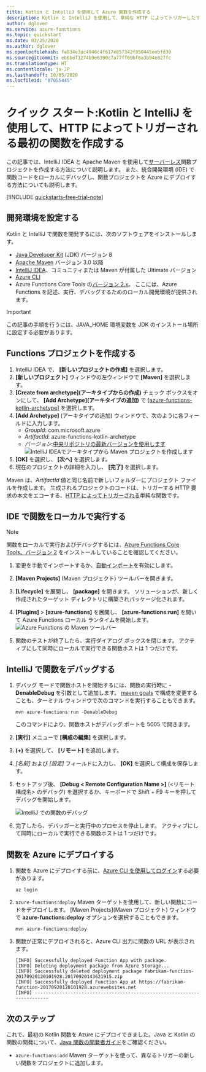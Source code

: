 ```yaml
---
title: Kotlin と IntelliJ を使用して Azure 関数を作成する
description: Kotlin と IntelliJ を使用して、単純な HTTP によってトリガーしたサーバーレス アプリを Azure で作成し公開する方法について説明します。
author: dglover
ms.service: azure-functions
ms.topic: quickstart
ms.date: 03/25/2020
ms.author: dglover
ms.openlocfilehash: fa834e3ac4946c4f617e857342f850445eebfd30
ms.sourcegitcommit: eb6bef1274b9e6390c7a77ff69bf6a3b94e827fc
ms.translationtype: HT
ms.contentlocale: ja-JP
ms.lasthandoff: 10/05/2020
ms.locfileid: "87055445"
---
```

# <a name="quickstart-create-your-first-http-triggered-function-with-kotlin-and-intellij"></a>クイック スタート:Kotlin と IntelliJ を使用して、HTTP によってトリガーされる最初の関数を作成する

この記事では、IntelliJ IDEA と Apache Maven を使用して[サーバーレス](https://azure.microsoft.com/overview/serverless-computing/)関数プロジェクトを作成する方法について説明します。 また、統合開発環境 (IDE) で関数コードをローカルにデバッグし、関数プロジェクトを Azure にデプロイする方法についても説明します。

[!INCLUDE [quickstarts-free-trial-note](../../includes/quickstarts-free-trial-note.md)]

## <a name="set-up-your-development-environment"></a>開発環境を設定する

Kotlin と IntelliJ で関数を開発するには、次のソフトウェアをインストールします。

- [Java Developer Kit](https://aka.ms/azure-jdks) (JDK) バージョン 8
- [Apache Maven](https://maven.apache.org) バージョン 3.0 以降
- [IntelliJ IDEA](https://www.jetbrains.com/idea/download)、コミュニティまたは Maven が付属した Ultimate バージョン
- [Azure CLI](/cli/azure)
- Azure Functions Core Tools の[バージョン 2.x](functions-run-local.md#v2)。 ここには、Azure Functions を記述、実行、デバッグするためのローカル開発環境が提供されます。

> [!IMPORTANT]
> この記事の手順を行うには、JAVA_HOME 環境変数を JDK のインストール場所に設定する必要があります。

## <a name="create-a-functions-project"></a>Functions プロジェクトを作成する

1. IntelliJ IDEA で、 **[新しいプロジェクトの作成]** を選択します。  
1. **[新しいプロジェクト]** ウィンドウの左ウィンドウで **[Maven]** を選択します。
1. **[Create from archetype]\(アーキタイプからの作成\)** チェック ボックスをオンにして、 **[Add Archetype]\(アーキタイプの追加\)** で [[azure-functions-kotlin-archetype]](https://mvnrepository.com/artifact/com.microsoft.azure/azure-functions-kotlin-archetype) を選択します。
1. **[Add Archetype]** (アーキタイプの追加) ウィンドウで、次のように各フィールドに入力します。
    - _GroupId_: com.microsoft.azure
    - _ArtifactId_: azure-functions-kotlin-archetype
    - _バージョン_:[中央リポジトリの最新バージョンを使用します](https://mvnrepository.com/artifact/com.microsoft.azure/azure-functions-kotlin-archetype)
    ![IntelliJ IDEAでアーキタイプから Maven プロジェクトを作成します](media/functions-create-first-kotlin-intellij/functions-create-intellij.png)  
1. **[OK]** を選択し、 **[次へ]** を選択します。
1. 現在のプロジェクトの詳細を入力し、 **[完了]** を選択します。

Maven は、_ArtifactId_ 値と同じ名前で新しいフォルダーにプロジェクト ファイルを作成します。 生成されるプロジェクトのコードは、トリガーする HTTP 要求の本文をエコーする、[HTTP によってトリガーされる](./functions-bindings-http-webhook.md)単純な関数です。

## <a name="run-functions-locally-in-the-ide"></a>IDE で関数をローカルで実行する

> [!NOTE]
> 関数をローカルで実行およびデバッグするには、[Azure Functions Core Tools、バージョン 2](functions-run-local.md#v2) をインストールしていることを確認してください。

1. 変更を手動でインポートするか、[自動インポート](https://www.jetbrains.com/help/idea/creating-and-optimizing-imports.html)を有効にします。
1. **[Maven Projects]** (Maven プロジェクト) ツールバーを開きます。
1. **[Lifecycle]** を展開し、 **[package]** を開きます。 ソリューションが、新しく作成されたターゲット ディレクトリに構築されパッケージ化されます。
1. **[Plugins]**  >  **[azure-functions]** を展開し、 **[azure-functions:run]** を開いて Azure Functions ローカル ランタイムを開始します。  
  ![Azure Functions の Maven ツールバー](media/functions-create-first-kotlin-intellij/functions-intellij-kotlin-maven-toolbar.png)  

1. 関数のテストが終了したら、実行ダイアログ ボックスを閉じます。 アクティブにして同時にローカルで実行できる関数ホストは 1 つだけです。

## <a name="debug-the-function-in-intellij"></a>IntelliJ で関数をデバッグする

1. デバッグ モードで関数ホストを開始するには、関数の実行時に **-DenableDebug** を引数として追加します。 [maven goals](https://www.jetbrains.com/help/idea/maven-support.html#run_goal) で構成を変更することも、ターミナル ウィンドウで次のコマンドを実行することもできます。  

   ```
   mvn azure-functions:run -DenableDebug
   ```

   このコマンドにより、関数ホストがデバッグ ポートを 5005 で開きます。

1. **[実行]** メニューで **[構成の編集]** を選択します。
1. **(+)** を選択して、 **[リモート]** を追加します。
1. _[名前]_ および _[設定]_ フィールドに入力し、 **[OK]** を選択して構成を保存します。
1. セットアップ後、 **[Debug < Remote Configuration Name >]** (<リモート構成名> のデバッグ) を選択するか、キーボードで Shift + F9 キーを押してデバッグを開始します。

   ![IntelliJ での関数のデバッグ](media/functions-create-first-kotlin-intellij/debug-configuration-intellij.PNG)

1. 完了したら、デバッガーと実行中のプロセスを停止します。 アクティブにして同時にローカルで実行できる関数ホストは 1 つだけです。

## <a name="deploy-the-function-to-azure"></a>関数を Azure にデプロイする

1. 関数を Azure にデプロイする前に、[Azure CLI を使用してログイン](/cli/azure/authenticate-azure-cli?view=azure-cli-latest)する必要があります。

   ``` azurecli
   az login
   ```

1. `azure-functions:deploy` Maven ターゲットを使用して、新しい関数にコードをデプロイします。 [Maven Projects]\(Maven プロジェクト) ウィンドウで **azure-functions:deploy** オプションを選択することもできます。

   ```
   mvn azure-functions:deploy
   ```

1. 関数が正常にデプロイされると、Azure CLI 出力に関数の URL が表示されます。

   ``` output
   [INFO] Successfully deployed Function App with package.
   [INFO] Deleting deployment package from Azure Storage...
   [INFO] Successfully deleted deployment package fabrikam-function-20170920120101928.20170920143621915.zip
   [INFO] Successfully deployed Function App at https://fabrikam-function-20170920120101928.azurewebsites.net
   [INFO] ------------------------------------------------------------------------
   ```

## <a name="next-steps"></a>次のステップ

これで、最初の Kotlin 関数を Azure にデプロイできました。Java と Kotlin の関数の開発について、[Java 関数の開発者ガイド](functions-reference-java.md)をご確認ください。
- `azure-functions:add` Maven ターゲットを使って、異なるトリガーの新しい関数をプロジェクトに追加します。
